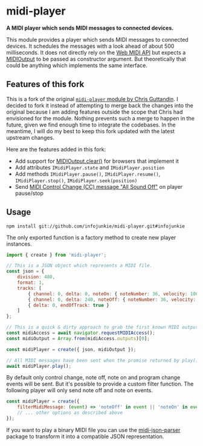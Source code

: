 # midi-player

**A MIDI player which sends MIDI messages to connected devices.**

This module provides a player which sends MIDI messages to connected devices. It schedules the messages with a look ahead of about 500 milliseconds. It does not directly rely on the [Web MIDI API](https://webaudio.github.io/web-midi-api/) but expects a [MIDIOutput](https://webaudio.github.io/web-midi-api/#midioutput-interface) to be passed as constructor argument. But theoretically that could be anything which implements the same interface.

## Features of this fork
This is a fork of the original [`midi-player` module by Chris Guttandin](https://github.com/chrisguttandin/midi-player). I decided to fork it instead of attempting to merge back the changes into the original because I am adding features outside the scope that Chris had envisioned for the module. Nothing prevents such a merge to happen in the future, given we find enough time to integrate the codebases. In the meantime, I will do my best to keep this fork updated with the latest upstream changes.

Here are the features added in this fork:
- Add support for [MIDIOutput.clear()](https://developer.mozilla.org/en-US/docs/Web/API/MIDIOutput/clear) for browsers that implement it
- Add attributes `IMidiPlayer.state` and `IMidiPlayer.position`
- Add methods `IMidiPlayer.pause()`, `IMidiPlayer.resume()`, `IMidiPlayer.stop()`, `IMidiPlayer.seek(position)`
- Send [MIDI Control Change (CC) message "All Sound Off"](https://anotherproducer.com/online-tools-for-musicians/midi-cc-list/) on player pause/stop

## Usage

```shell
npm install git://github.com/infojunkie/midi-player.git#infojunkie
```

The only exported function is a factory method to create new player instances.

```js
import { create } from 'midi-player';

// This is a JSON object which represents a MIDI file.
const json = {
    division: 480,
    format: 1,
    tracks: [
        { channel: 0, delta: 0, noteOn: { noteNumber: 36, velocity: 100 } },
        { channel: 0, delta: 240, noteOff: { noteNumber: 36, velocity: 64 } },
        { delta: 0, endOfTrack: true }
    ]
};

// This is a quick & dirty approach to grab the first known MIDI output.
const midiAccess = await navigator.requestMIDIAccess();
const midiOutput = Array.from(midiAccess.outputs)[0];

const midiPlayer = create({ json, midiOutput });

// All MIDI messages have been sent when the promise returned by play() resolves.
await midiPlayer.play();
```

By default only control change, note off, note on and program change events will be sent. But it's possible to provide a custom filter function. The following player will only send note off and note on events.

```js
const midiPlayer = create({
    filterMidiMessage: (event) => 'noteOff' in event || 'noteOn' in event
    // ... other options as described above
});
```

If you want to play a binary MIDI file you can use the [midi-json-parser](https://github.com/chrisguttandin/midi-json-parser) package to transform it into a compatible JSON representation.

